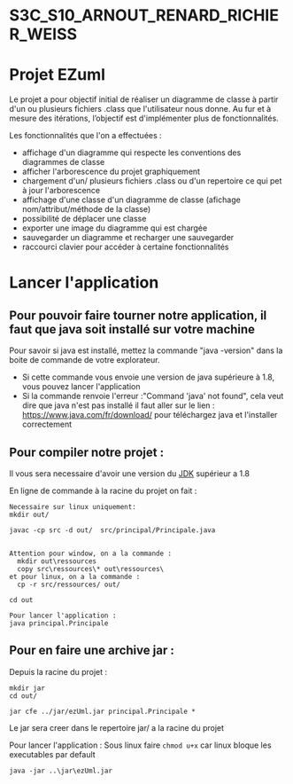 S3C_S10_ARNOUT_RENARD_RICHIER_WEISS
==========================================

# Projet EZuml
Le projet a pour objectif initial de réaliser un diagramme de classe à partir d'un ou plusieurs fichiers .class que l'utilisateur nous donne.
Au fur et à mesure des itérations, l’objectif est d'implémenter plus de fonctionnalités.

Les fonctionnalités que l'on a effectuées :
  - affichage d'un diagramme qui respecte les conventions des diagrammes de classe
  - afficher l'arborescence du projet graphiquement
  - chargement d'un/ plusieurs fichiers .class ou d'un repertoire ce qui pet à jour l'arborescence
  - affichage d'une classe d'un diagramme de classe (afichage nom/attribut/méthode de la classe)
  - possibilité de déplacer une classe
  - exporter une image du diagramme qui est chargée
  - sauvegarder un diagramme et recharger une sauvegarder
  - raccourci clavier pour accéder à certaine fonctionnalités


# Lancer l'application

## Pour pouvoir faire tourner notre application, il faut que java soit installé sur votre machine

Pour savoir si java est installé, mettez la commande "java -version" dans la boite de commande de votre explorateur.
  - Si cette commande vous envoie une version de java supérieure à 1.8, vous pouvez lancer l'application
  - Si la commande renvoie l'erreur :"Command 'java' not found", cela veut dire que java n'est pas installé
  il faut aller sur le lien : https://www.java.com/fr/download/ pour téléchargez java et l'installer correctement

## Pour compiler notre projet :
Il vous sera necessaire d'avoir une version du [JDK](https://www.oracle.com/fr/java/technologies/javase/javase8-archive-downloads.html "Java developpement kit") supérieur a 1.8

  En ligne de commande à la racine du projet on fait :
    
    Necessaire sur linux uniquement:
    mkdir out/ 
    
    javac -cp src -d out/  src/principal/Principale.java

   
    Attention pour window, on a la commande :
      mkdir out\ressources
      copy src\ressources\* out\ressources\
    et pour linux, on a la commande :
      cp -r src/ressources/ out/

    cd out

    Pour lancer l'application :
    java principal.Principale
    
## Pour en faire une archive jar :
   Depuis la racine du projet :
   
    mkdir jar 
    cd out/
  
    jar cfe ../jar/ezUml.jar principal.Principale *
  
   Le jar sera creer dans le repertoire jar/ a la racine du projet
   
   Pour lancer l'application : 
   Sous linux faire `chmod u+x` car linux bloque les executables par default
    
    java -jar ..\jar\ezUml.jar
   
    

    
    
  
